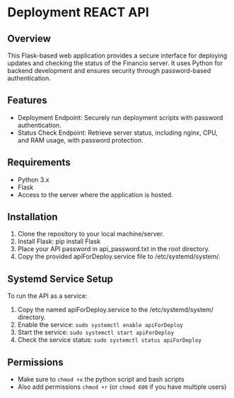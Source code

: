 #  Deployment REACT API
## Overview

This Flask-based web application provides a secure interface for deploying updates and checking the status of the Financio server. It uses Python for backend development and ensures security through password-based authentication.
## Features

- Deployment Endpoint: Securely run deployment scripts with password authentication.
- Status Check Endpoint: Retrieve server status, including nginx, CPU, and RAM usage, with password protection.

## Requirements

- Python 3.x
- Flask
- Access to the server where the application is hosted.

## Installation

1. Clone the repository to your local machine/server.
2. Install Flask: pip install Flask
3. Place your API password in api_password.txt in the root directory.
4. Copy the provided apiForDeploy.service file to /etc/systemd/system/.

## Systemd Service Setup

To run the API as a service:

1. Copy the named apiForDeploy.service to the /etc/systemd/system/ directory.
2. Enable the service: `sudo systemctl enable apiForDeploy`
3. Start the service: `sudo systemctl start apiForDeploy`
4. Check the service status: `sudo systemctl status apiForDeploy`

## Permissions

- Make sure to `chmod +x` the python script and bash scripts
- Also add permissions `chmod +r` (or `chmod 600` if you have multiple users)

